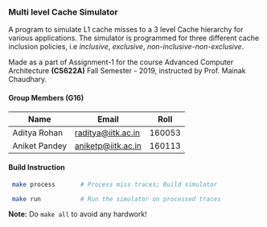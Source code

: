 ### Multi level Cache Simulator
A program to simulate L1 cache misses to a 3 level Cache hierarchy for various
applications. The simulator is programmed for three different cache inclusion
policies, i.e *inclusive*, *exclusive*, *non-inclusive-non-exclusive*.

Made as a part of Assignment-1 for the course Advanced Computer Architecture
**(CS622A)** Fall Semester - 2019, instructed by Prof. Mainak Chaudhary.

#### Group Members (G16)

| __Name__ | __Email__ | __Roll__ |
|-------------|------------|------------|
| Aditya Rohan | [raditya@iitk.ac.in](mailto:raditya@iitk.ac.in) | 160053 |
| Aniket Pandey | [aniketp@iitk.ac.in](mailto:aniketp@iitk.ac.in) | 160113 |


#### Build Instruction
``` bash
 make process       # Process miss traces; Build simulator
```

``` bash
 make run           # Run the simulator on processed traces
```

**Note:** Do `make all` to avoid any hardwork!
